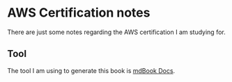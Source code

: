 # AWS Certification notes

There are just some notes regarding the AWS certification I am studying for.

## Tool

The tool I am using to generate this book is [mdBook Docs](https://rust-lang.github.io/mdBook/index.html).
